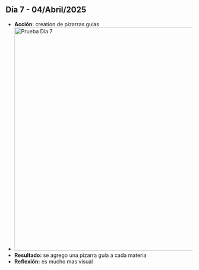 ## Día 7 - 04/Abril/2025  
  - **Acción:** creation de pizarras guías
  - <img src="assets/images/PruebaDia7.png" alt="Prueba Día 7" width="600" />
  - **Resultado:** se agrego una pizarra guía a cada materia
  - **Reflexión:** es mucho mas visual